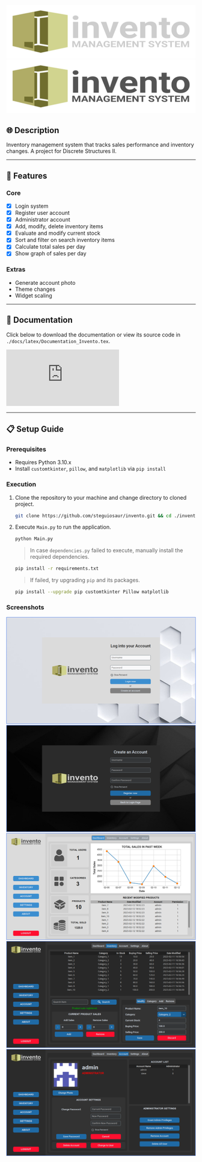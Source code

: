 ![Invento Logo](assets/light_logo_color.svg#gh-dark-mode-only)
![Invento Logo](assets/dark_logo_color.svg#gh-light-mode-only)

## :globe_with_meridians: Description

Inventory management system that tracks sales performance and inventory changes.
A project for Discrete Structures II.

-----------------------------------------------------------------

## :abacus: Features

### Core
- [x] Login system
- [x] Register user account
- [x] Administrator account
- [x] Add, modify, delete inventory items
- [x] Evaluate and modify current stock
- [x] Sort and filter on search inventory items
- [x] Calculate total sales per day
- [x] Show graph of sales per day

### Extras
- Generate account photo
- Theme changes
- Widget scaling

-----------------------------------------------------------------

## :page_with_curl: Documentation

Click below to download the documentation or view its source code in `./docs/latex/Documentation_Invento.tex`.

![Invento Documentation](https://github.com/steguiosaur/invento/raw/main/docs/latex/Documentation_Invento.pdf)

-----------------------------------------------------------------

## :clipboard: Setup Guide

### Prerequisites

- Requires Python 3.10.x
- Install `customtkinter`, `pillow`, and `matplotlib` via `pip install`

### Execution

1. Clone the repository to your machine and change directory to cloned project.

    ```sh
    git clone https://github.com/steguiosaur/invento.git && cd ./invento
    ```

2. Execute `Main.py` to run the application.

    ```sh
    python Main.py
    ```

    > In case `dependencies.py` failed to execute, manually install the required dependencies.

    ```sh
    pip install -r requirements.txt
    ```

    > If failed, try upgrading `pip` and its packages.
    
    ```sh
    pip install --upgrade pip customtkinter Pillow matplotlib
    ```

### Screenshots
![Invento Login](docs/screenshots/lightLogin.png)
![Invento Register](docs/screenshots/Register.png)
![Invento Dashboard](docs/screenshots/light.png)
![Invento Inventory](docs/screenshots/Inventory.png)
![Invento Accounts](docs/screenshots/Account.png)

